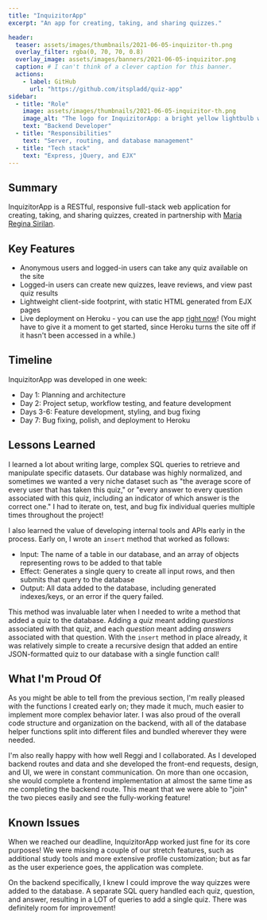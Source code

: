 ```yaml
---
title: "InquizitorApp"
excerpt: "An app for creating, taking, and sharing quizzes."

header:
  teaser: assets/images/thumbnails/2021-06-05-inquizitor-th.png
  overlay_filter: rgba(0, 70, 70, 0.8)
  overlay_image: assets/images/banners/2021-06-05-inquizitor.png
  caption: # I can't think of a clever caption for this banner.
  actions:
    - label: GitHub
      url: "https://github.com/itspladd/quiz-app"
sidebar:
  - title: "Role"
    image: assets/images/thumbnails/2021-06-05-inquizitor-th.png
    image_alt: "The logo for InquizitorApp: a bright yellow lightbulb with a checkmark inside."
    text: "Backend Developer"
  - title: "Responsibilities"
    text: "Server, routing, and database management"
  - title: "Tech stack"
    text: "Express, jQuery, and EJX"
---
```


## Summary

InquizitorApp is a RESTful, responsive full-stack web application for creating, taking, and sharing quizzes, created in partnership with [Maria Regina Sirilan](https://github.com/ahhreggi).

## Key Features

<!-- What important technologies, features, etc were in this project? -->
- Anonymous users and logged-in users can take any quiz available on the site
- Logged-in users can create new quizzes, leave reviews, and view past quiz results
- Lightweight client-side footprint, with static HTML generated from EJX pages
- Live deployment on Heroku - you can use the app [right now](https://inquizitor-app.herokuapp.com)! (You might have to give it a moment to get started, since Heroku turns the site off if it hasn't been accessed in a while.)

## Timeline

<!-- How long did it take? -->
InquizitorApp was developed in one week:

- Day 1: Planning and architecture
- Day 2: Project setup, workflow testing, and feature development
- Days 3-6: Feature development, styling, and bug fixing
- Day 7: Bug fixing, polish, and deployment to Heroku

## Lessons Learned

<!-- What new skills did I learn? What roadblocks did I encounter? What challenges did I overcome? -->
I learned a lot about writing large, complex SQL queries to retrieve and manipulate specific datasets. Our database was highly normalized, and sometimes we wanted a very niche dataset such as "the average score of every user that has taken this quiz," or "every answer to every question associated with this quiz, including an indicator of which answer is the correct one." I had to iterate on, test, and bug fix individual queries multiple times throughout the project!

I also learned the value of developing internal tools and APIs early in the process. Early on, I wrote an `insert` method that worked as follows:

- Input: The name of a table in our database, and an array of objects representing rows to be added to that table
- Effect: Generates a single query to create all input rows, and then submits that query to the database
- Output: All data added to the database, including generated indexes/keys, or an error if the query failed.

This method was invaluable later when I needed to write a method that added a quiz to the database. Adding a *quiz* meant adding *questions* associated with that quiz, and each *question* meant adding *answers* associated with that question. With the `insert` method in place already, it was relatively simple to create a recursive design that added an entire JSON-formatted quiz to our database with a single function call!

## What I'm Proud Of

<!-- What am I particularly happy about from this project? -->
As you might be able to tell from the previous section, I'm really pleased with the functions I created early on; they made it much, much easier to implement more complex behavior later. I was also proud of the overall code structure and organization on the backend, with all of the database helper functions split into different files and bundled wherever they were needed.

I'm also really happy with how well Reggi and I collaborated. As I developed backend routes and data and she developed the front-end requests, design, and UI, we were in constant communication. On more than one occasion, she would complete a frontend implementation at almost the same time as me completing the backend route. This meant that we were able to "join" the two pieces easily and see the fully-working feature!

## Known Issues

<!-- Optional: what needs to be addressed? -->
When we reached our deadline, InquizitorApp worked just fine for its core purposes! We were missing a couple of our stretch features, such as additional study tools and more extensive profile customization; but as far as the user experience goes, the application was complete.

On the backend specifically, I knew I could improve the way quizzes were added to the database. A separate SQL query handled each quiz, question, and answer, resulting in a LOT of queries to add a single quiz. There was definitely room for improvement!
